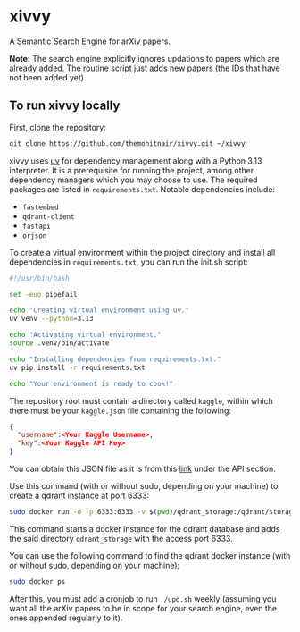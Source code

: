 # xivvy

A Semantic Search Engine for arXiv papers.

**Note:** The search engine explicitly ignores updations to papers which are already added. The routine script just adds new papers (the IDs that have not been added yet).

## To run xivvy locally

First, clone the repository:

```bash
git clone https://github.com/themohitnair/xivvy.git ~/xivvy
```

xivvy uses [uv](https://github.com/astral-sh/uv) for dependency management along with a Python 3.13 interpreter. It is a prerequisite for running the project, among other dependency managers which you may choose to use. The required packages are listed in `requirements.txt`. Notable dependencies include:

* `fastembed`
* `qdrant-client`
* `fastapi`
* `orjson`

To create a virtual environment within the project directory and install all dependencies in `requirements.txt`, you can run the init.sh script:

```bash
#!/usr/bin/bash

set -euo pipefail

echo "Creating virtual environment using uv."
uv venv --python=3.13

echo "Activating virtual environment."
source .venv/bin/activate

echo "Installing dependencies from requirements.txt."
uv pip install -r requirements.txt

echo "Your environment is ready to cook!"
```

The repository root must contain a directory called `kaggle`, within which there must be your `kaggle.json` file containing the following:

```json
{
  "username":<Your Kaggle Username>,
  "key":<Your Kaggle API Key>
}
```

You can obtain this JSON file as it is from this [link](https://www.kaggle.com/settings) under the API section.

Use this command (with or without sudo, depending on your machine) to create a qdrant instance at port 6333:

```bash
sudo docker run -d -p 6333:6333 -v $(pwd)/qdrant_storage:/qdrant/storage qdrant/qdrant
```

This command starts a docker instance for the qdrant database and adds the said directory `qdrant_storage` with the access port 6333.

You can use the following command to find the qdrant docker instance (with or without sudo, depending on your machine):

```bash
sudo docker ps
```

After this, you must add a cronjob to run `./upd.sh` weekly (assuming you want all the arXiv papers to be in scope for your search engine, even the ones appended regularly to it).
